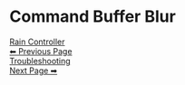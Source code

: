 # Command Buffer Blur







<div class="page-nav">
  <a href="#/RainController" class="prev">
    <div class="title">Rain Controller</div>
    <div class="subtitle">⬅ Previous Page</div>
  </a>
  <a href="#/Troubleshooting" class="next">
    <div class="title">Troubleshooting</div>
    <div class="subtitle">Next Page ➡</div>
  </a>
</div>
